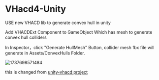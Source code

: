 # VHacd4-Unity
USE new VHACD lib to generate convex hull in unity

Add VHACDExt Component to GameObject Which has mesh to generate convex hull colliders

In Inspector，click "Generate HullMesh" Button, collider mesh fbx file will generate in Assets/ConvexHulls Folder.

![1737698571484](https://github.com/user-attachments/assets/bfd1d6d1-539e-4486-8194-f597012d95bf)

this is changed from [unity-vhacd project](https://github.com/Unity-Technologies/VHACD) 
